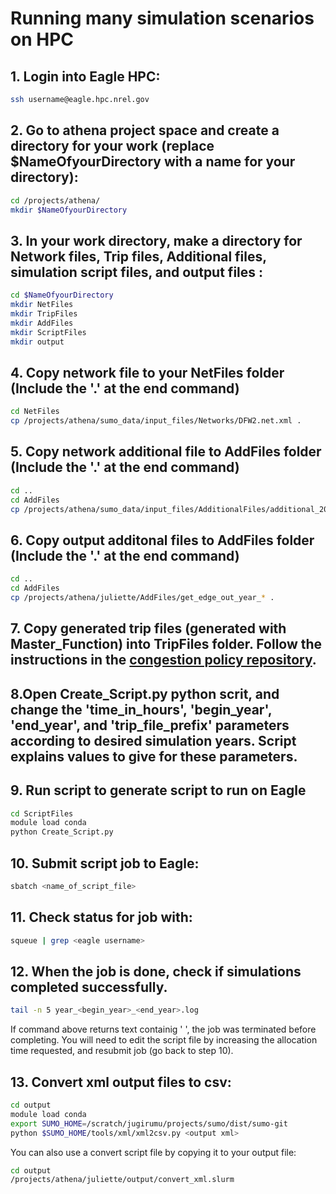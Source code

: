 # Running many simulation scenarios on HPC

## 1. Login into Eagle HPC: 
```bash
ssh username@eagle.hpc.nrel.gov
```

## 2. Go to athena project space and create a directory for your work (replace $NameOfyourDirectory with a name for your directory):
```bash
cd /projects/athena/
mkdir $NameOfyourDirectory
```

## 3. In your work directory, make a directory for Network files, Trip files, Additional files, simulation script files, and output files :
```bash
cd $NameOfyourDirectory
mkdir NetFiles
mkdir TripFiles
mkdir AddFiles
mkdir ScriptFiles
mkdir output
```

## 4. Copy network file to your NetFiles folder (Include the '.' at the end command)
```bash
cd NetFiles
cp /projects/athena/sumo_data/input_files/Networks/DFW2.net.xml .
```


## 5. Copy network additional file to AddFiles folder (Include the '.' at the end command)
```bash
cd ..
cd AddFiles
cp /projects/athena/sumo_data/input_files/AdditionalFiles/additional_2020-03-25.xml .
```

## 6. Copy output additonal files to AddFiles folder (Include the '.' at the end command)
```bash
cd ..
cd AddFiles
cp /projects/athena/juliette/AddFiles/get_edge_out_year_* .
```

## 7. Copy generated trip files (generated with Master_Function) into TripFiles folder. Follow the instructions in the [congestion policy repository](https://github.com/NREL/ATHENA-sumo/tree/master/Congestion_Policies).

## 8.Open Create_Script.py python scrit, and change the 'time_in_hours', 'begin_year', 'end_year', and 'trip_file_prefix' parameters according to desired simulation years. Script explains values to give for these parameters.

## 9. Run script to generate script to run on Eagle
```bash
cd ScriptFiles
module load conda
python Create_Script.py
```

## 10. Submit script job to Eagle:
```bash
sbatch <name_of_script_file>
```

## 11. Check status for job with:
```bash
squeue | grep <eagle username>
```

## 12. When the job is done, check if simulations completed successfully.
```bash
tail -n 5 year_<begin_year>_<end_year>.log
```
If command above returns text containig ' ', the job was terminated before completing. You will need to edit the script file by increasing the allocation time requested, and resubmit job (go back to step 10).

## 13. Convert xml output files to csv:
```bash
cd output
module load conda
export SUMO_HOME=/scratch/jugirumu/projects/sumo/dist/sumo-git
python $SUMO_HOME/tools/xml/xml2csv.py <output xml>
```
You can also use a convert script file by copying it to your output file:
```bash
cd output
/projects/athena/juliette/output/convert_xml.slurm
```
